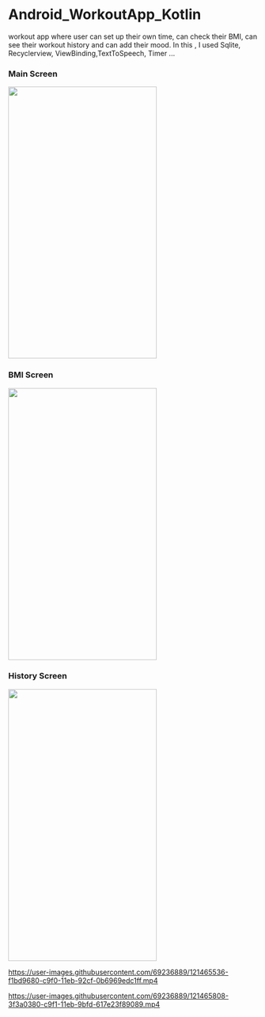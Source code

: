 # Android_WorkoutApp_Kotlin
workout app where user can set up their own time, can check their BMI, can see their workout history and can add their mood.
In this , I used Sqlite, Recyclerview, ViewBinding,TextToSpeech, Timer ...

### Main Screen
<!--![Screenshot_20210610-124938_7MinuteWorkout Application](https://user-images.githubusercontent.com/69236889/121464213-6b07ba00-c9ee-11eb-9e88-4960f9910637.jpg)-->

<img src="https://user-images.githubusercontent.com/69236889/121464213-6b07ba00-c9ee-11eb-9e88-4960f9910637.jpg" width="300" height="550">

### BMI Screen
<!-- ![Screenshot_20210610-125026_7MinuteWorkout Application](https://user-images.githubusercontent.com/69236889/121465243-693ef600-c9f0-11eb-9a55-c4d1de9d7775.jpg) -->

<img src = "https://user-images.githubusercontent.com/69236889/121465243-693ef600-c9f0-11eb-9a55-c4d1de9d7775.jpg" width="300" height="550">

### History Screen
<!-- ![Screenshot_20210610-125124_7MinuteWorkout Application](https://user-images.githubusercontent.com/69236889/121465386-b02ceb80-c9f0-11eb-84aa-2f6d853ecf75.jpg) -->

<img src = "https://user-images.githubusercontent.com/69236889/121465386-b02ceb80-c9f0-11eb-84aa-2f6d853ecf75.jpg" width="300" height="550">

https://user-images.githubusercontent.com/69236889/121465536-f1bd9680-c9f0-11eb-92cf-0b6969edc1ff.mp4

https://user-images.githubusercontent.com/69236889/121465808-3f3a0380-c9f1-11eb-9bfd-617e23f89089.mp4
